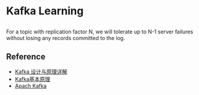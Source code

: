 # Kafka Learning

## 

For a topic with replication factor N, we will tolerate up to N-1 server failures without losing any records committed to the log.

## Reference

- [Kafka 设计与原理详解](http://blog.csdn.net/suifeng3051/article/details/48053965)
- [Kafka基本原理](https://yq.aliyun.com/articles/50482)
- [Apach Kafka](http://kafka.apache.org/0102/documentation.html)
